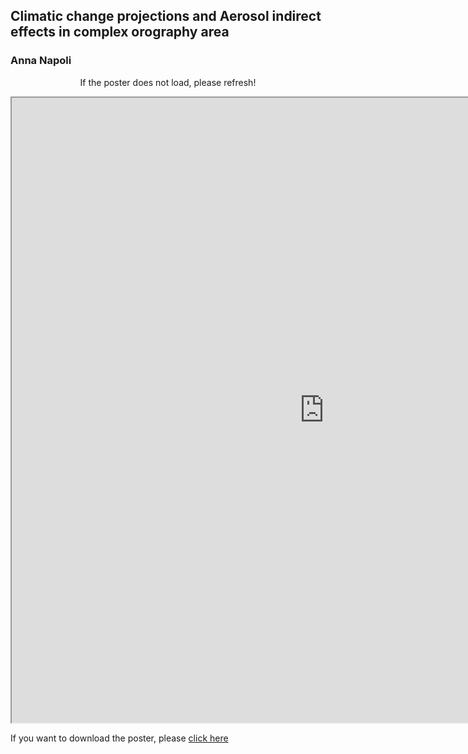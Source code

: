 ##  Climatic change projections and Aerosol indirect effects in complex orography area
### Anna Napoli


<center>
  <p>If the poster does not load, please refresh!</p>
 </center>

<head>
  <!-- <iframe src="/CSW21/Poster/a0poster.pdf" width="1000" height="1000" type="application/pdf"></iframe> -->
<iframe src="https://docs.google.com/gview?embedded=true&url=https://docs-dibris.github.io/CSW21/Poster/01_Anna_Napoli.pdf" width="1000" height="1000" type="application/pdf"></iframe>

  <p>If you want to download the poster, please <a href="/CSW21/Poster/01_Anna_Napoli.pdf" download="/CSW21/Poster/01_Anna_Napoli.pdf">click here</a> </p>  
  
  
<script src="https://utteranc.es/client.js" 
repo="docs-dibris/CSW21" 
issue-term="poster1" 
theme="github-light" 
crossorigin="anonymous" 
async>
</script>

</head>
